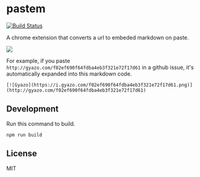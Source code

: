 # pastem
[![Build Status](https://travis-ci.org/uiureo/pastem.svg?branch=master)](https://travis-ci.org/uiureo/pastem)

A chrome extension that converts a url to embeded markdown on paste.

![](https://i.gyazo.com/cc1949bfb4fb6a16d414a2121e0eb735.gif)

For example, if you paste `http://gyazo.com/f02ef690f64fdba4eb3f321e72f17d61` in a github issue, it's automatically expanded into this markdown code.

`[![Gyazo](https://i.gyazo.com/f02ef690f64fdba4eb3f321e72f17d61.png)](http://gyazo.com/f02ef690f64fdba4eb3f321e72f17d61)`

## Development
Run this command to build.
```
npm run build
```

## License
MIT
